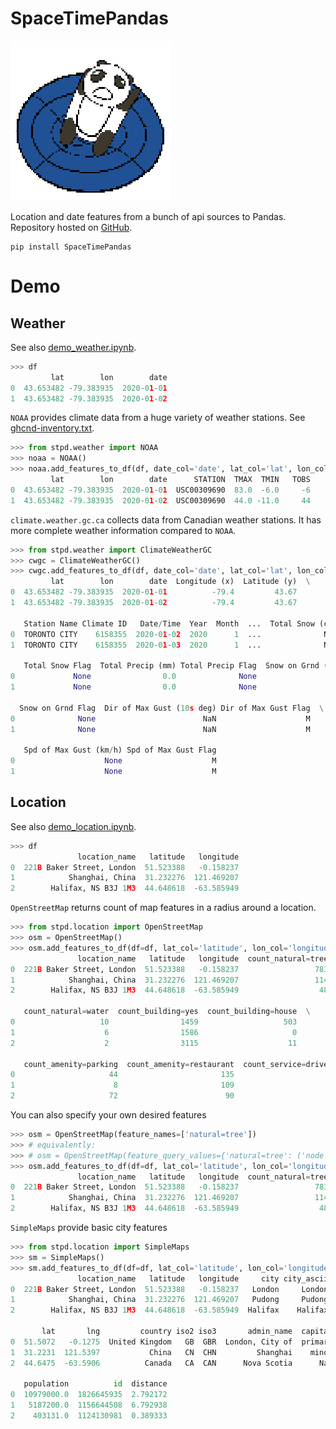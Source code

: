 # SpaceTimePandas
![icon](SpaceTimePandas.png)

Location and date features from a bunch of api sources to Pandas.
Repository hosted on [GitHub](https://github.com/tianle91/SpaceTimePandas).

```
pip install SpaceTimePandas
```

# Demo

## Weather
See also [demo_weather.ipynb](demo_weather.ipynb).
```python
>>> df
         lat        lon        date
0  43.653482 -79.383935  2020-01-01
1  43.653482 -79.383935  2020-01-02
```

`NOAA` provides climate data from a huge variety of weather stations.
See [ghcnd-inventory.txt](https://www1.ncdc.noaa.gov/pub/data/ghcn/daily/ghcnd-inventory.txt).
```python
>>> from stpd.weather import NOAA
>>> noaa = NOAA()
>>> noaa.add_features_to_df(df, date_col='date', lat_col='lat', lon_col='lon')
         lat        lon        date      STATION  TMAX  TMIN   TOBS
0  43.653482 -79.383935  2020-01-01  USC00309690  83.0  -6.0     -6
1  43.653482 -79.383935  2020-01-02  USC00309690  44.0 -11.0     44
```

`climate.weather.gc.ca` collects data from Canadian weather stations.
It has more complete weather information compared to `NOAA`.
```python
>>> from stpd.weather import ClimateWeatherGC
>>> cwgc = ClimateWeatherGC()
>>> cwgc.add_features_to_df(df, date_col='date', lat_col='lat', lon_col='lon')
         lat        lon        date  Longitude (x)  Latitude (y)  \
0  43.653482 -79.383935  2020-01-01          -79.4         43.67   
1  43.653482 -79.383935  2020-01-02          -79.4         43.67   

   Station Name Climate ID   Date/Time  Year  Month  ...  Total Snow (cm)  \
0  TORONTO CITY    6158355  2020-01-02  2020      1  ...              NaN   
1  TORONTO CITY    6158355  2020-01-03  2020      1  ...              NaN   

   Total Snow Flag  Total Precip (mm) Total Precip Flag  Snow on Grnd (cm)  \
0             None                0.0              None                1.0   
1             None                0.0              None                1.0   

  Snow on Grnd Flag  Dir of Max Gust (10s deg) Dir of Max Gust Flag  \
0              None                        NaN                    M   
1              None                        NaN                    M   

   Spd of Max Gust (km/h) Spd of Max Gust Flag  
0                    None                    M  
1                    None                    M  
```

## Location
See also [demo_location.ipynb](demo_location.ipynb).
```python
>>> df
               location_name   latitude   longitude
0  221B Baker Street, London  51.523388   -0.158237
1            Shanghai, China  31.232276  121.469207
2        Halifax, NS B3J 1M3  44.648618  -63.585949
```

`OpenStreetMap` returns count of map features in a radius around a location.
```python
>>> from stpd.location import OpenStreetMap
>>> osm = OpenStreetMap()
>>> osm.add_features_to_df(df=df, lat_col='latitude', lon_col='longitude')
               location_name   latitude   longitude  count_natural=tree  \
0  221B Baker Street, London  51.523388   -0.158237                 783   
1            Shanghai, China  31.232276  121.469207                 114   
2        Halifax, NS B3J 1M3  44.648618  -63.585949                  48   

   count_natural=water  count_building=yes  count_building=house  \
0                   10                1459                   503   
1                    6                1586                     0   
2                    2                3115                    11   

   count_amenity=parking  count_amenity=restaurant  count_service=driveway  
0                     44                       135                      67  
1                      8                       109                       9  
2                     72                        90                      74  
```
You can also specify your own desired features
```python
>>> osm = OpenStreetMap(feature_names=['natural=tree'])
>>> # equivalently:
>>> # osm = OpenStreetMap(feature_query_values={'natural=tree': ('node', '"natural"="tree"')})
>>> osm.add_features_to_df(df=df, lat_col='latitude', lon_col='longitude')
               location_name   latitude   longitude  count_natural=tree
0  221B Baker Street, London  51.523388   -0.158237                 783
1            Shanghai, China  31.232276  121.469207                 114
2        Halifax, NS B3J 1M3  44.648618  -63.585949                  48
```

`SimpleMaps` provide basic city features
```python
>>> from stpd.location import SimpleMaps
>>> sm = SimpleMaps()
>>> sm.add_features_to_df(df=df, lat_col='latitude', lon_col='longitude')
               location_name   latitude   longitude     city city_ascii  \
0  221B Baker Street, London  51.523388   -0.158237   London     London   
1            Shanghai, China  31.232276  121.469207   Pudong     Pudong   
2        Halifax, NS B3J 1M3  44.648618  -63.585949  Halifax    Halifax   

       lat       lng         country iso2 iso3       admin_name  capital  \
0  51.5072   -0.1275  United Kingdom   GB  GBR  London, City of  primary   
1  31.2231  121.5397           China   CN  CHN         Shanghai    minor   
2  44.6475  -63.5906          Canada   CA  CAN      Nova Scotia      NaN   

   population          id  distance  
0  10979000.0  1826645935  2.792172  
1   5187200.0  1156644508  6.792938  
2    403131.0  1124130981  0.389333  
```
